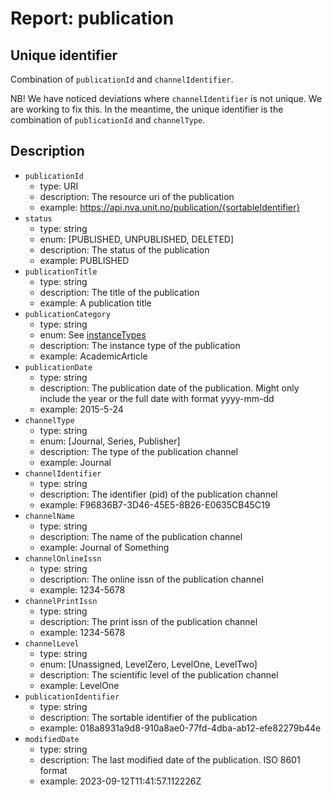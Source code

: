 # Report: publication

## Unique identifier

Combination of `publicationId` and `channelIdentifier`.

NB! We have noticed deviations where `channelIdentifier` is not unique.
We are working to fix this.
In the meantime, the unique identifier is the combination
of `publicationId` and `channelType`.

## Description

- `publicationId`
  - type: URI
  - description: The resource uri of the publication
  - example: <https://api.nva.unit.no/publication/{sortableIdentifier}>
- `status`
  - type: string
  - enum: [PUBLISHED, UNPUBLISHED, DELETED]
  - description: The status of the publication
  - example: PUBLISHED
- `publicationTitle`
  - type: string
  - description: The title of the publication
  - example: A publication title
- `publicationCategory`
  - type: string
  - enum: See [instanceTypes](https://github.com/BIBSYSDEV/nva-publication-api/tree/main/publication-model/src/main/java/no/unit/nva/model/instancetypes)
  - description: The instance type of the publication
  - example: AcademicArticle
- `publicationDate`
  - type: string
  - description: The publication date of the publication. Might only include
    the year or the full date with format yyyy-mm-dd
  - example: 2015-5-24
- `channelType`
  - type: string
  - enum: [Journal, Series, Publisher]
  - description: The type of the publication channel
  - example: Journal
- `channelIdentifier`
  - type: string
  - description: The identifier (pid) of the publication channel
  - example: F96836B7-3D46-45E5-8B26-E0635CB45C19
- `channelName`
  - type: string
  - description: The name of the publication channel
  - example: Journal of Something
- `channelOnlineIssn`
  - type: string
  - description: The online issn of the publication channel
  - example: 1234-5678
- `channelPrintIssn`
  - type: string
  - description: The print issn of the publication channel
  - example: 1234-5678
- `channelLevel`
  - type: string
  - enum: [Unassigned, LevelZero, LevelOne, LevelTwo]
  - description: The scientific level of the publication channel
  - example: LevelOne
- `publicationIdentifier`
  - type: string
  - description: The sortable identifier of the publication
  - example: 018a8931a9d8-910a8ae0-77fd-4dba-ab12-efe82279b44e
- `modifiedDate`
  - type: string
  - description: The last modified date of the publication. ISO 8601 format
  - example: 2023-09-12T11:41:57.112226Z
